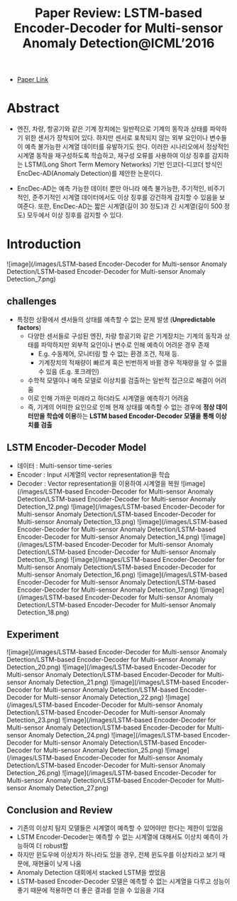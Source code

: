 ﻿---
layout: post
title: "1. Paper Review: LSTM-based Encoder-Decoder for Multi-sensor Anomaly Detection@ICML’2016"
# date: 2016-06-19 10:00:00 +0900
categories: review
tags: [LSTM, Anomaly Detection, ICML, Deep Learning]
---
* [Paper Link](https://arxiv.org/pdf/1607.00148)
# Abstract
 - 엔진, 차량, 항공기와 같은 기계 장치에는 일반적으로 기계의 동작과 상태를 파악하기 위한 센서가 장착되어 있다. 하지만 센서로 포착되지 않는 외부 요인이나 변수들이 예측 불가능한 시계열 데이터를 유발하기도 한다. 이러한 시나리오에서 정상적인 시계열 동작을 재구성하도록 학습하고, 재구성 오류를 사용하여 이상 징후를 감지하는 LSTM(Long Short Term Memory Networks) 기반 인코더-디코더 방식인 EncDec-AD(Anomaly Detection)를 제안한 논문이다.
 
 - EncDec-AD는 예측 가능한 데이터 뿐만 아니라 예측 불가능한, 주기적인, 비주기적인, 준주기적인 시계열 데이터에서도 이상 징후를 강건하게 감지할 수 있음을 보여준다. 또한, EncDec-AD는 짧은 시계열(길이 30 정도)과 긴 시계열(길이 500 정도) 모두에서 이상 징후를 감지할 수 있다.

# Introduction
![image](/images/LSTM-based Encoder-Decoder for Multi-sensor Anomaly Detection/LSTM-based Encoder-Decoder for Multi-sensor Anomaly Detection_7.png)
## challenges
 - 특정한 상황에서 센서들의 상태를 예측할 수 없는 문제 발생 (**Unpredictable factors**)
	 - 다양한 센서들로 구성된 엔진, 차량 항공기와 같은 기계장치는 기계의 동작과 상태를 파악하지만 외부적 요인이나 변수로 인해 예측이 어려운 경우 존재
		 - E.g. 수동제어, 모니터링 할 수 없는 환경 조건, 적재 등.
		- 기계장치의 적재량이 빠르게 혹은 빈번하게 바뀔 경우 적재량을 알 수 없을 수 있음 (E.g. 포크레인)
	 - 수학적 모델이나 예측 모델로 이상치를 검출하는 일반적 접근으로 해결이 어려움
	 - 이로 인해 가까운 미래라고 하더라도 시계열을 예측하기 어려움
	 - 즉, 기계의 어떠한 요인으로 인해 현재 상태를 예측할 수 없는 경우에 **정상 데이터만을 학습에 이용**하는 **LSTM based Encoder-Decoder 모델을 통해 이상치를 검출**

## LSTM Encoder-Decoder Model
 - 데이터 : Multi-sensor time-series
 - Encoder : Input 시계열의 vector representation을 학습
 - Decoder : Vector representation을 이용하여 시계열을 복원
![image](/images/LSTM-based Encoder-Decoder for Multi-sensor Anomaly Detection/LSTM-based Encoder-Decoder for Multi-sensor Anomaly Detection_12.png)
![image](/images/LSTM-based Encoder-Decoder for Multi-sensor Anomaly Detection/LSTM-based Encoder-Decoder for Multi-sensor Anomaly Detection_13.png)
![image](/images/LSTM-based Encoder-Decoder for Multi-sensor Anomaly Detection/LSTM-based Encoder-Decoder for Multi-sensor Anomaly Detection_14.png)
![image](/images/LSTM-based Encoder-Decoder for Multi-sensor Anomaly Detection/LSTM-based Encoder-Decoder for Multi-sensor Anomaly Detection_15.png)
![image](/images/LSTM-based Encoder-Decoder for Multi-sensor Anomaly Detection/LSTM-based Encoder-Decoder for Multi-sensor Anomaly Detection_16.png)
![image](/images/LSTM-based Encoder-Decoder for Multi-sensor Anomaly Detection/LSTM-based Encoder-Decoder for Multi-sensor Anomaly Detection_17.png)
![image](/images/LSTM-based Encoder-Decoder for Multi-sensor Anomaly Detection/LSTM-based Encoder-Decoder for Multi-sensor Anomaly Detection_18.png)

## Experiment
![image](/images/LSTM-based Encoder-Decoder for Multi-sensor Anomaly Detection/LSTM-based Encoder-Decoder for Multi-sensor Anomaly Detection_20.png)
![image](/images/LSTM-based Encoder-Decoder for Multi-sensor Anomaly Detection/LSTM-based Encoder-Decoder for Multi-sensor Anomaly Detection_21.png)
![image](/images/LSTM-based Encoder-Decoder for Multi-sensor Anomaly Detection/LSTM-based Encoder-Decoder for Multi-sensor Anomaly Detection_22.png)
![image](/images/LSTM-based Encoder-Decoder for Multi-sensor Anomaly Detection/LSTM-based Encoder-Decoder for Multi-sensor Anomaly Detection_23.png)
![image](/images/LSTM-based Encoder-Decoder for Multi-sensor Anomaly Detection/LSTM-based Encoder-Decoder for Multi-sensor Anomaly Detection_24.png)
![image](/images/LSTM-based Encoder-Decoder for Multi-sensor Anomaly Detection/LSTM-based Encoder-Decoder for Multi-sensor Anomaly Detection_25.png)
![image](/images/LSTM-based Encoder-Decoder for Multi-sensor Anomaly Detection/LSTM-based Encoder-Decoder for Multi-sensor Anomaly Detection_26.png)
![image](/images/LSTM-based Encoder-Decoder for Multi-sensor Anomaly Detection/LSTM-based Encoder-Decoder for Multi-sensor Anomaly Detection_27.png)

## Conclusion and Review
* 기존의 이상치 탐지 모델들은 시계열이 예측할 수 있어야만 한다는 제한이 있었음
* LSTM Encoder-Decoder는 예측할 수 없는 시계열에 대해서도 이상치 예측이 가능하여 더 robust함
* 하지만 윈도우에 이상치가 하나라도 있을 경우, 전체 윈도우를 이상치라고 보기 때문에, 재현율이 낮게 나옴
* Anomaly Detection 대회에서 stacked LSTM을 썼었음
* LSTM-based Encoder-Decoder 모델은 예측할 수 없는 시계열을 다루고 성능이 좋기 때문에 적용하면 더 좋은 결과를 얻을 수 있음을 기대